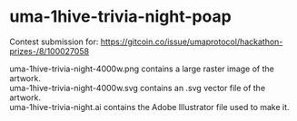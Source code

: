 # uma-1hive-trivia-night-poap

Contest submission for: https://gitcoin.co/issue/umaprotocol/hackathon-prizes-/8/100027058

uma-1hive-trivia-night-4000w.png contains a large raster image of the artwork.  
uma-1hive-trivia-night-4000w.svg contains an .svg vector file of the artwork.  
uma-1hive-trivia-night.ai contains the Adobe Illustrator file used to make it.
